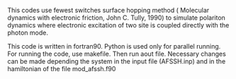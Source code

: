 This codes use fewest switches surface hopping method ( Molecular dynamics with electronic friction, John C. Tully, 1990) to simulate polariton dynamics where electronic excitation of two site is
coupled directly with the photon mode. 

This code is written in fortran90. Python is used only for parallel running. For running the code, use makefile. Then run aout file. 
Necessary changes can be made depending the system in the input file (AFSSH.inp) and in the hamiltonian of the file mod_afssh.f90

